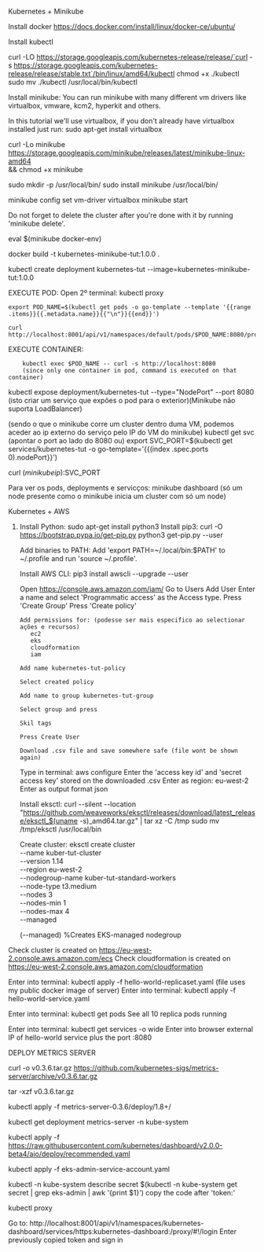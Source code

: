 Kubernetes + Minikube


Install docker
https://docs.docker.com/install/linux/docker-ce/ubuntu/

Install kubectl 

curl -LO https://storage.googleapis.com/kubernetes-release/release/`curl -s https://storage.googleapis.com/kubernetes-release/release/stable.txt`/bin/linux/amd64/kubectl
chmod +x ./kubectl
sudo mv ./kubectl /usr/local/bin/kubectl

Install minikube:
You can run minikube with many different vm drivers like virtualbox, vmware, kcm2, hyperkit and others.

In this tutorial we'll use virtualbox, if you don't already have virtualbox installed just run:
sudo apt-get install virtualbox

curl -Lo minikube https://storage.googleapis.com/minikube/releases/latest/minikube-linux-amd64 \
  && chmod +x minikube

sudo mkdir -p /usr/local/bin/
sudo install minikube /usr/local/bin/

minikube config set vm-driver virtualbox
minikube start

Do not forget to delete the cluster after you're done with it by running 'minikube delete'.

eval $(minikube docker-env)

docker build -t kubernetes-minikube-tut:1.0.0 .

kubectl create deployment kubernetes-tut --image=kubernetes-minikube-tut:1.0.0

EXECUTE POD:
	Open 2º terminal: kubectl proxy

	export POD_NAME=$(kubectl get pods -o go-template --template '{{range .items}}{{.metadata.name}}{{"\n"}}{{end}}')

	curl http://localhost:8001/api/v1/namespaces/default/pods/$POD_NAME:8080/proxy/

EXECUTE CONTAINER:

        kubectl exec $POD_NAME -- curl -s http://localhost:8080
        (since only one container in pod, command is executed on that container)


kubectl expose deployment/kubernetes-tut --type="NodePort" --port 8080 
(isto criar um serviço que expões o pod para o exterior)(Minikube não suporta LoadBalancer)

(sendo o que o minikube corre um cluster dentro duma VM, podemos aceder ao ip externo do serviço pelo IP do VM do minikube)
kubectl get svc
(apontar o port ao lado do 8080 ou) export SVC_PORT=$(kubectl get services/kubernetes-tut -o go-template='{{(index .spec.ports 0).nodePort}}')

curl $(minikube ip):$SVC_PORT

Para ver os pods, deployments e servicços: minikube dashboard (só um node presente como o minikube inicia um cluster com só um node)





Kubernetes + AWS

1) Install Python: sudo apt-get install python3
   Install pip3: curl -O https://bootstrap.pypa.io/get-pip.py
                 python3 get-pip.py --user
   
   Add binaries to PATH:
      Add 'export PATH=~/.local/bin:$PATH' to ~/.profile and run 'source ~/.profile'.
      
   Install AWS CLI: pip3 install awscli --upgrade --user

   Open https://console.aws.amazon.com/iam/
	   Go to Users
	   Add User
	   Enter a name and select 'Programmatic access' as the Access type.
	   Press 'Create Group'
	   Press 'Create policy'
	   
	   Add permissions for: (podesse ser mais especifico ao selectionar ações e recursos)
	      ec2
	      eks
	      cloudformation
	      iam
	   
	   Add name kubernetes-tut-policy

	   Select created policy
	   
	   Add name to group kubernetes-tut-group

	   Select group and press 
	   
	   Skil tags

	   Press Create User

	   Download .csv file and save somewhere safe (file wont be shown again)


   Type in terminal: aws configure
   Enter the 'access key id' and 'secret access key' stored on the downloaded .csv
   Enter as region: eu-west-2
   Enter as output format json

   Install eksctl: 
   	curl --silent --location "https://github.com/weaveworks/eksctl/releases/download/latest_release/eksctl_$(uname -s)_amd64.tar.gz" | tar xz -C /tmp
   	sudo mv /tmp/eksctl /usr/local/bin
   	

   Create cluster:
	eksctl create cluster \
	--name kuber-tut-cluster \
	--version 1.14 \
	--region eu-west-2 \
	--nodegroup-name kuber-tut-standard-workers \
	--node-type t3.medium \
	--nodes 3 \
	--nodes-min 1 \
	--nodes-max 4 \
	--managed

    (--managed) %Creates EKS-managed nodegroup

Check cluster is created on https://eu-west-2.console.aws.amazon.com/ecs
Check cloudformation is created on https://eu-west-2.console.aws.amazon.com/cloudformation

Enter into terminal: kubectl apply -f hello-world-replicaset.yaml
(file uses my public docker image of server)
Enter into terminal: kubectl apply -f hello-world-service.yaml

Enter into terminal: kubectl get pods
See all 10 replica pods running

Enter into terminal: kubectl get services -o wide
Enter into browser external IP of hello-world service plus the port :8080


DEPLOY METRICS SERVER

curl -o v0.3.6.tar.gz https://github.com/kubernetes-sigs/metrics-server/archive/v0.3.6.tar.gz

tar -xzf v0.3.6.tar.gz

kubectl apply -f metrics-server-0.3.6/deploy/1.8+/
	   
kubectl get deployment metrics-server -n kube-system

kubectl apply -f https://raw.githubusercontent.com/kubernetes/dashboard/v2.0.0-beta4/aio/deploy/recommended.yaml

kubectl apply -f eks-admin-service-account.yaml

kubectl -n kube-system describe secret $(kubectl -n kube-system get secret | grep eks-admin | awk '{print $1}')
copy the code after 'token:'

kubectl proxy

Go to: http://localhost:8001/api/v1/namespaces/kubernetes-dashboard/services/https:kubernetes-dashboard:/proxy/#!/login
Enter previously copied token and sign in


   		   
